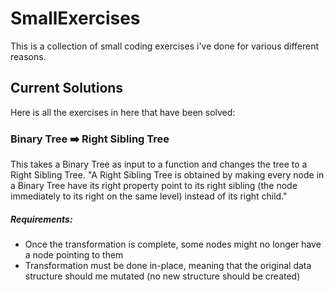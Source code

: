 # SmallExercises
This is a collection of small coding exercises i've done for various different reasons.

## Current Solutions
Here is all the exercises in here that have been solved:

### Binary Tree ➡️ Right Sibling Tree
This takes a Binary Tree as input to a function and changes the tree to a Right Sibling Tree.  "A Right Sibling Tree is obtained by making every node in a Binary Tree have its right property point to its right sibling (the node immediately to its right on the same level) instead of its right child."

##### Requirements:
- Once the transformation is complete, some nodes might no longer have a node pointing to them
- Transformation must be done in-place, meaning that the original data structure should me mutated (no new structure should be created)
